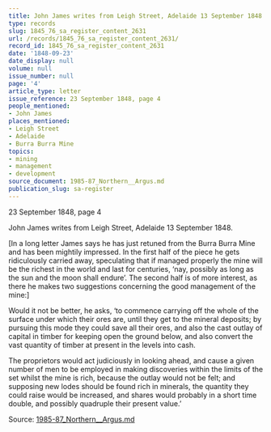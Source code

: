 ```yaml
---
title: John James writes from Leigh Street, Adelaide 13 September 1848
type: records
slug: 1845_76_sa_register_content_2631
url: /records/1845_76_sa_register_content_2631/
record_id: 1845_76_sa_register_content_2631
date: '1848-09-23'
date_display: null
volume: null
issue_number: null
page: '4'
article_type: letter
issue_reference: 23 September 1848, page 4
people_mentioned:
- John James
places_mentioned:
- Leigh Street
- Adelaide
- Burra Burra Mine
topics:
- mining
- management
- development
source_document: 1985-87_Northern__Argus.md
publication_slug: sa-register
---
```


23 September 1848, page 4

John James writes from Leigh Street, Adelaide 13 September 1848.

[In a long letter James says he has just retuned from the Burra Burra Mine and has been mightily impressed.  In the first half of the piece he gets ridiculously carried away, speculating that if managed properly the mine will be the richest in the world and last for centuries, ‘nay, possibly as long as the sun and the moon shall endure’.  The second half is of more interest, as there he makes two suggestions concerning the good management of the mine:]

Would it not be better, he asks, ‘to commence carrying off the whole of the surface under which their ores are, until they get to the mineral deposits; by pursuing this mode they could save all their ores, and also the cast outlay of capital in timber for keeping open the ground below, and also convert the vast quantity of timber at present in the levels into cash.

The proprietors would act judiciously in looking ahead, and cause a given number of men to be employed in making discoveries within the limits of the set whilst the mine is rich, because the outlay would not be felt; and supposing new lodes should be found rich in minerals, the quantity they could raise would be increased, and shares would probably in a short time double, and possibly quadruple their present value.’

Source: [1985-87_Northern__Argus.md](/downloads/markdown/1985-87_Northern__Argus.md)
